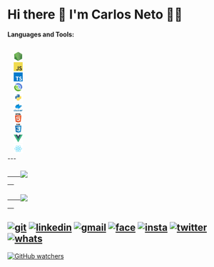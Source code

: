 # Hi there 👋 I'm Carlos Neto 👨‍💻

**Languages and Tools:**  

<code>
  <img height="20" src="https://raw.githubusercontent.com/github/explore/80688e429a7d4ef2fca1e82350fe8e3517d3494d/topics/nodejs/nodejs.png">
  <img height="20" src="https://raw.githubusercontent.com/github/explore/80688e429a7d4ef2fca1e82350fe8e3517d3494d/topics/javascript/javascript.png">
  <img height="20" src="https://raw.githubusercontent.com/github/explore/80688e429a7d4ef2fca1e82350fe8e3517d3494d/topics/typescript/typescript.png">
  <img height="20" src="https://raw.githubusercontent.com/github/explore/80688e429a7d4ef2fca1e82350fe8e3517d3494d/topics/clojure/clojure.png">
  <img height="20" src="https://raw.githubusercontent.com/github/explore/80688e429a7d4ef2fca1e82350fe8e3517d3494d/topics/python/python.png">
  <img height="20" src="https://raw.githubusercontent.com/github/explore/80688e429a7d4ef2fca1e82350fe8e3517d3494d/topics/docker/docker.png">
  <img height="20" src="https://raw.githubusercontent.com/github/explore/80688e429a7d4ef2fca1e82350fe8e3517d3494d/topics/html/html.png">
  <img height="20" src="https://raw.githubusercontent.com/github/explore/80688e429a7d4ef2fca1e82350fe8e3517d3494d/topics/css/css.png">
  <img height="20" src="https://raw.githubusercontent.com/github/explore/80688e429a7d4ef2fca1e82350fe8e3517d3494d/topics/vue/vue.png">
  <img height="20" src="https://raw.githubusercontent.com/github/explore/80688e429a7d4ef2fca1e82350fe8e3517d3494d/topics/react/react.png">
</code>
---
<code>
  <a href="https://github.com/CarlosNeto2804">
    <img align="center" src="https://github-readme-stats.anuraghazra1.vercel.app/api?username=CarlosNeto2804&show_icons=true&include_all_commits=true"  />
  </a>
  <a href="https://github.com/CarlosNeto2804">
    <img align="center" src="https://github-readme-stats.anuraghazra1.vercel.app/api/top-langs/?username=CarlosNeto2804&layout=compact" />
  </a>
</code>



[![git](https://img.shields.io/badge/-Github-000?style=for-the-badge&logo=Github)](https://github.com/CarlosNeto2804)
[![linkedin](https://img.shields.io/badge/-LinkedIn-blue?style=for-the-badge&logo=Linkedin)](https://www.linkedin.com/in/carlos-alberto-neto-3b3797196/)
[![gmail](https://img.shields.io/badge/-Gmail-c14438?style=for-the-badge&logo=Gmail&logoColor=white)](mailto:carloshtcursos@gmail.com)
[![face](https://img.shields.io/badge/-Facebook-blue?style=for-the-badge&logo=Facebook&logoColor=white)](https://www.facebook.com/carlosajpn/)
[![insta](https://img.shields.io/badge/-Instagram-E4405F?style=for-the-badge&logo=instagram&logoColor=white)](https://www.instagram.com/carloajpn/)
[![twitter](https://img.shields.io/badge/-Twitter-1DA1F2?style=for-the-badge&logo=twitter&logoColor=white)](https://twitter.com/carlosn16055806)
[![whats](https://img.shields.io/badge/-Whatsapp-4CA143?style=for-the-badge&logo=whatsapp&logoColor=white)](https://api.whatsapp.com/send?phone=55+67+984727779)
---
[![GitHub watchers](https://img.shields.io/github/watchers/CarlosNeto2804/CarlosNeto2804?color=gree&label=Visits)](https://github.com/CarlosNeto2804)

